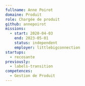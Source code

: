 ```yaml
---
fullname: Anne Poirot
domaine: Produit
role: Chargée de produit
github: annepoirot
missions:
  - start: 2020-04-03
    end: 2023-05-01
    status: independent
    employer: littlebigconnection
startups:
  - recosante
previously:
  - labels-transition
competences:
  - Gestion de Produit
---
```

